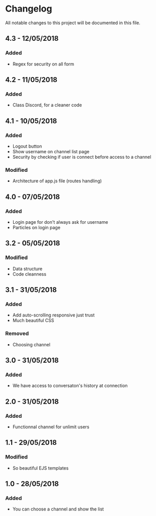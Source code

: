# Changelog
All notable changes to this project will be documented in this file.
## 4.3 - 12/05/2018
### Added
- Regex for security on all form
## 4.2 - 11/05/2018
### Added
- Class Discord, for a cleaner code
## 4.1 - 10/05/2018
### Added
- Logout button
- Show username on channel list page
- Security by checking if user is connect before access to a channel
### Modified
- Architecture of app.js file (routes handling)
## 4.0 - 07/05/2018
### Added
- Login page for don't always ask for username
- Particles on login page
## 3.2 - 05/05/2018
### Modified
- Data structure
- Code cleanness
## 3.1 - 31/05/2018
### Added
- Add auto-scrolling responsive just trust
- Much beautiful CSS
### Removed
- Choosing channel
## 3.0 - 31/05/2018
### Added
- We have access to conversaton's history at connection
## 2.0 - 31/05/2018
### Added
- Functionnal channel for unlimit users
## 1.1 - 29/05/2018
### Modified
- So beautiful EJS templates
## 1.0 - 28/05/2018
### Added
- You can choose a channel and show the list
